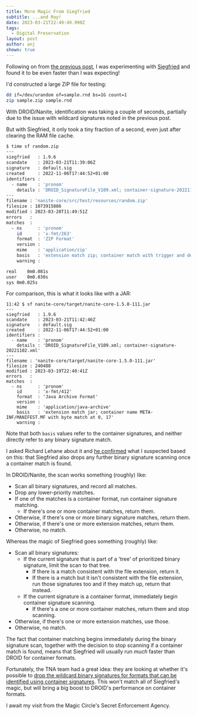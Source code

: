```yaml
---
title: More Magic From Siegfried
subtitle: ...and Roy!
date: 2023-03-21T22:49:49.990Z
tags:
  - Digital Preservation
layout: post
author: anj
shown: true
---
```

Following on from [the previous post](/2023/03/21/speeding-up-format-identification/), I was experimenting with [Siegfried](https://www.itforarchivists.com/siegfried) and found it to be even faster than I was expecting!

<!--break-->

I'd constructed a large ZIP file for testing:

```bash
dd if=/dev/urandom of=sample.rnd bs=1G count=1
zip sample.zip sample.rnd
```
With DROID/Nanite, identification was taking a couple of seconds, partially due to the issue with wildcard signatures noted in the previous post. 

But with Siegfried, it only took a tiny fraction of a second, even just after clearing the RAM file cache.

```bash
$ time sf random.zip 
---
siegfried   : 1.9.6
scandate    : 2023-03-21T11:39:06Z
signature   : default.sig
created     : 2022-11-06T17:44:52+01:00
identifiers : 
  - name    : 'pronom'
    details : 'DROID_SignatureFile_V109.xml; container-signature-20221102.xml'
---
filename : 'nanite-core/src/test/resources/random.zip'
filesize : 1073915886
modified : 2023-03-20T11:49:51Z
errors   : 
matches  :
  - ns      : 'pronom'
    id      : 'x-fmt/263'
    format  : 'ZIP Format'
    version : 
    mime    : 'application/zip'
    basis   : 'extension match zip; container match with trigger and default extension'
    warning : 

real	0m0.081s
user	0m0.030s
sys	0m0.025s
```

For comparison, this is what it looks like with a JAR:

```
11:42 $ sf nanite-core/target/nanite-core-1.5.0-111.jar
---
siegfried   : 1.9.6
scandate    : 2023-03-21T11:42:46Z
signature   : default.sig
created     : 2022-11-06T17:44:52+01:00
identifiers : 
  - name    : 'pronom'
    details : 'DROID_SignatureFile_V109.xml; container-signature-20221102.xml'
---
filename : 'nanite-core/target/nanite-core-1.5.0-111.jar'
filesize : 240488
modified : 2023-03-19T22:40:41Z
errors   : 
matches  :
  - ns      : 'pronom'
    id      : 'x-fmt/412'
    format  : 'Java Archive Format'
    version : 
    mime    : 'application/java-archive'
    basis   : 'extension match jar; container name META-INF/MANIFEST.MF with byte match at 0, 17'
    warning : 
```

Note that both `basis` values refer to the container signatures, and neither directly refer to any binary signature match.

I asked Richard Lehane about it and [he confirmed](https://twitter.com/richardlehane/status/1638179119870484480) what I suspected based on this: that Siegfried also drops any further binary signature scanning once a container match is found.

In DROID/Nanite, the scan works something (roughly) like:

- Scan all binary signatures, and record all matches.
- Drop any lower-priority matches.
- If one of the matches is a container format, run container signature matching.
    - If there's one or more container matches, return them.
- Otherwise, if there's one or more binary signature matches, return them.
- Otherwise, if there's one or more extension matches, return them.
- Otherwise, no match.

Whereas the magic of Siegfried goes something (roughly) like:

- Scan all binary signatures:
    - If the current signature that is part of a 'tree' of prioritized binary signature, limit the scan to that tree.
        - If there is a match consistent with the file extension, return it.
        - If there is a match but it isn't consistent with the file extension, run those signatures too and if they match up, return that instead.
    - If the current signature is a container format, immediately begin container signature scanning.
        - If there's a one or more container matches, return them and stop scanning.
- Otherwise, if there's one or more extension matches, use those.
- Otherwise, no match.

The fact that container matching begins immediately during the binary signature scan, together with the decision to stop scanning if a container match is found, means that Siegfried will usually run _much_ faster than DROID for container formats.

Fortunately, the TNA team had a great idea: they are looking at whether it's possible to [drop the wildcard binary signatures for formats that can be identified using container signatures](https://github.com/digital-preservation/droid/issues/906#issuecomment-1478342546).  This won't match all of Siegfried's magic, but will bring a big boost to DROID's performance on container formats.

I await my visit from the Magic Circle's Secret Enforcement Agency.
